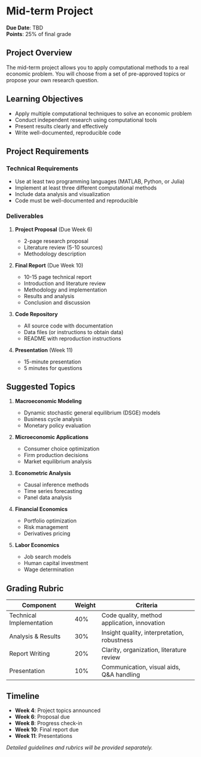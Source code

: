 # Mid-term Project

**Due Date**: TBD  
**Points**: 25% of final grade

## Project Overview

The mid-term project allows you to apply computational methods to a real economic problem. You will choose from a set of pre-approved topics or propose your own research question.

## Learning Objectives

- Apply multiple computational techniques to solve an economic problem
- Conduct independent research using computational tools
- Present results clearly and effectively
- Write well-documented, reproducible code

## Project Requirements

### Technical Requirements
- Use at least two programming languages (MATLAB, Python, or Julia)
- Implement at least three different computational methods
- Include data analysis and visualization
- Code must be well-documented and reproducible

### Deliverables
1. **Project Proposal** (Due Week 6)
   - 2-page research proposal
   - Literature review (5-10 sources)
   - Methodology description

2. **Final Report** (Due Week 10)
   - 10-15 page technical report
   - Introduction and literature review
   - Methodology and implementation
   - Results and analysis
   - Conclusion and discussion

3. **Code Repository**
   - All source code with documentation
   - Data files (or instructions to obtain data)
   - README with reproduction instructions

4. **Presentation** (Week 11)
   - 15-minute presentation
   - 5 minutes for questions

## Suggested Topics

1. **Macroeconomic Modeling**
   - Dynamic stochastic general equilibrium (DSGE) models
   - Business cycle analysis
   - Monetary policy evaluation

2. **Microeconomic Applications**
   - Consumer choice optimization
   - Firm production decisions
   - Market equilibrium analysis

3. **Econometric Analysis**
   - Causal inference methods
   - Time series forecasting
   - Panel data analysis

4. **Financial Economics**
   - Portfolio optimization
   - Risk management
   - Derivatives pricing

5. **Labor Economics**
   - Job search models
   - Human capital investment
   - Wage determination

## Grading Rubric

| Component | Weight | Criteria |
|-----------|--------|----------|
| Technical Implementation | 40% | Code quality, method application, innovation |
| Analysis & Results | 30% | Insight quality, interpretation, robustness |
| Report Writing | 20% | Clarity, organization, literature review |
| Presentation | 10% | Communication, visual aids, Q&A handling |

## Timeline

- **Week 4**: Project topics announced
- **Week 6**: Proposal due
- **Week 8**: Progress check-in
- **Week 10**: Final report due
- **Week 11**: Presentations

*Detailed guidelines and rubrics will be provided separately.*